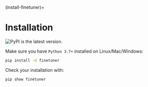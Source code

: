 (install-finetuner)=
# Installation

![PyPI](https://img.shields.io/pypi/v/finetuner?color=%23ffffff&label=%20) is the latest version.

Make sure you have `Python 3.7+` installed on Linux/Mac/Windows:

```bash
pip install -U finetuner
```


Check your installation with:
```bash
pip show finetuner
```